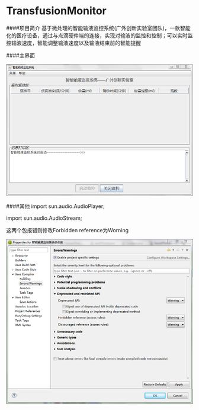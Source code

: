 # TransfusionMonitor
####项目简介
基于微处理的智能输液监控系统(广外创新实验室团队)，一款智能化的医疗设备，通过与点滴硬件端的连接，实现对输液的监控和控制；可以实时监控输液速度，智能调整输液速度以及输液结束前的智能提醒

####主界面  

![MainUI](https://github.com/ALLENnan/TransfusionMonitor/blob/master/image/MainUI.png)

####其他
import sun.audio.AudioPlayer;

import sun.audio.AudioStream;

这两个包报错则修改Forbidden reference为Worning

![tip](https://github.com/ALLENnan/TransfusionMonitor/blob/master/image/tip.png)
